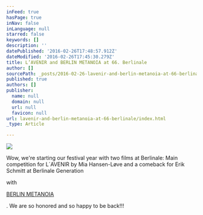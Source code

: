 ```yaml
---
inFeed: true
hasPage: true
inNav: false
inLanguage: null
starred: false
keywords: []
description: ''
datePublished: '2016-02-26T17:48:57.912Z'
dateModified: '2016-02-26T17:45:30.279Z'
title: L’AVENIR and BERLIN METANOIA at 66. Berlinale
author: []
sourcePath: _posts/2016-02-26-lavenir-and-berlin-metanoia-at-66-berlinale.md
published: true
authors: []
publisher:
  name: null
  domain: null
  url: null
  favicon: null
url: lavenir-and-berlin-metanoia-at-66-berlinale/index.html
_type: Article

---
```

![](https://the-grid-user-content.s3-us-west-2.amazonaws.com/71fbb314-69c3-4ae6-894e-0c6f48e684c8.jpg)

Wow, we're starting our festival year with two films at Berlinale: Main competition for L´AVENIR by Mia Hansen-Løve and a comeback for Erik Schmitt at Berlinale Generation

with

[BERLIN METANOIA][0]

. We are so honored and so happy to be back!!!

[0]: http://www.imdb.com/title/tt5225220/